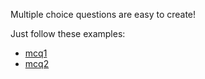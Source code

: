 Multiple choice questions are easy to create!

Just follow these examples:

- [mcq1](../dynamic_programming/mcq1.json)
- [mcq2](../dynamic_programming/mcq2.json)
